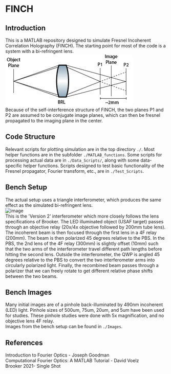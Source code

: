 # FINCH
## Introduction
This is a MATLAB repository designed to simulate Fresnel Incoherent Correlation Holography (FINCH). The starting point for most of the code is a system with a bi-refringent lens.\
![image](Images/Presentation_Images/Figures/BRL_diagram.jpg)\
Because of the self-interference structure of FINCH, the two planes P1 and P2 are assumed to be conjugate image planes, which can then be fresnel propagated to the imaging plane in the center. 
## Code Structure
Relevant scripts for plotting simulation are in the top directory `./`. Most helper functions are in the subfolder `./MATLAB_functions`. Some scripts for processing actual data are in `./Data_Scripts/`, along with some data-specific helper functions. Scripts designed to test basic functionality of the Fresnel propagator, Fourier transform, etc., are in `./Test_Scripts`.
## Bench Setup
The actual setup uses a triangle interferometer, which produces the same effect as the simulated bi-refringent lens.\
![image](Images/Presentation_Images/Figures/FINCH%20Triangle%20Interferometer%20V2.jpg)\
This is the 'Version 2' interferometer which more closely follows the lens specifications of Brooker. The LED illuminated object (USAF target) passes through an objective relay (20x/4x objective followed by 200mm tube lens). The incoherent beam is then focused through the first lens in a 4F relay (200mm). The beam is then polarized 45 degrees relative to the PBS. In the PBS, the 2nd lens of the 4F relay (300mm) is slightly offset (10mm) such that the two arms of the interferometer travel different path lengths before hitting the second lens. Outside the interferometer, the QWP is angled 45 degrees relative to the PBS to convert the two interferometer arms into circularly polarized light. Finally, the recombined beam passes through a polarizer that we can freely rotate to get different relative phase shifts between the two beams.
## Bench Images
Many initial images are of a pinhole back-illuminated by 490nm incoherent (LED) light. Pinhole sizes of 500um, 75um, 20um, and 5um have been used for studies. These pinhole studies were done with 5x magnification, and no objective lens 4F relay.\
Images from the bench setup can be found in `./Images`. 
## References
Introduction to Fourier Optics - Joseph Goodman\
Computational Fourier Optics: A MATLAB Tutorial - David Voelz\
Brooker 2021- Single Shot
